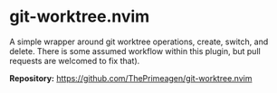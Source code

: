 # git-worktree.nvim

A simple wrapper around git worktree operations, create, switch, and delete. There is some assumed workflow within this plugin, but pull requests are welcomed to fix that).

**Repository:** <https://github.com/ThePrimeagen/git-worktree.nvim>
